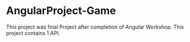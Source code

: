 # AngularProject-Game
This project was final Project after completion of Angular Workshop.
This project contains 1 API.

